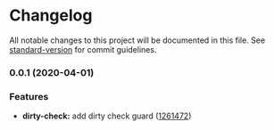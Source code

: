 # Changelog

All notable changes to this project will be documented in this file. See [standard-version](https://github.com/conventional-changelog/standard-version) for commit guidelines.

### 0.0.1 (2020-04-01)


### Features

* **dirty-check:** add dirty check guard ([1261472](https://github.com/ngneat/dirty-check-forms/commit/12614729836d05fc73c371c7381956c17d871fff))
